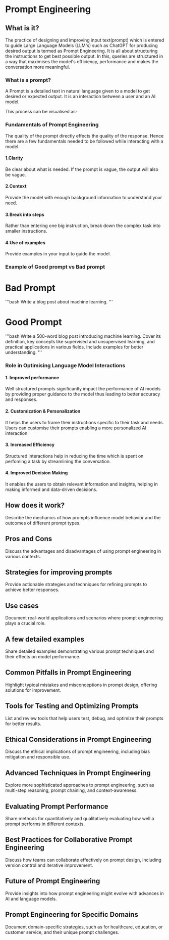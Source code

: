 # Prompt Engineering

## What is it?
<!--Explain the fundamentals of prompt engineering and its significance in optimizing language model interactions.-->
The practice of designing and improving input text(prompt) which is entered to guide Large Language Models (LLM's) such as ChatGPT for producing desired output is termed as Prompt Engineering. It is all about structuring the instructions to get best possible output. In this, queries are structured in a way that maximises the model's efficiency, performance and makes the conversation more meaningful.

### What is a prompt?
A Prompt is a detailed text in natural language given to a model to get desired or expected output. It is an interaction between a user and an AI model. 

This process can be visualised as-

<!--![image alt]()-->

### Fundamentals of Prompt Engineering
The quality of the prompt directly effects the quality of the response. Hence there are a few fundamentals needed to be followed while interacting with a model.

#### 1.Clarity
Be clear about what is needed. If the prompt is vague, the output will also be vague.

#### 2.Context
Provide the model with enough background information to understand your need.

#### 3.Break into steps
Rather than entering one big instruction, break down the complex task into smaller instructions.

#### 4.Use of examples
Provide examples in your input to guide the model.

### Example of Good prompt vs Bad prompt

# Bad Prompt
'''bash
Write a blog post about machine learning.
'''

# Good Prompt
'''bash
Write a 500-word blog post introducing machine learning. Cover its definition, key concepts like supervised and unsupervised learning, and practical applications in various fields. Include examples for better understanding.
'''

### Role in Optimising Language Model Interactions
#### 1. Improved performance
Well structured prompts significantly impact the performance of AI models by providing proper guidance to the model thus leading to better accuracy and responses.

#### 2. Customization & Personalization
It helps the users to frame their instructions specific to their task and needs. Users can customise their prompts enabling a more personalized AI interaction.

#### 3. Increased Efficiency
Structured interactions help in reducing the time which is spent on perfoming a task by streamlining the conversation.

#### 4. Improved Decision Making
It enables the users to obtain relevant information and insights, helping in making informed and data-driven decisions.

## How does it work?
Describe the mechanics of how prompts influence model behavior and the outcomes of different prompt types.

## Pros and Cons
Discuss the advantages and disadvantages of using prompt engineering in various contexts.

## Strategies for improving prompts
Provide actionable strategies and techniques for refining prompts to achieve better responses.

## Use cases
Document real-world applications and scenarios where prompt engineering plays a crucial role.

## A few detailed examples
Share detailed examples demonstrating various prompt techniques and their effects on model performance.

## Common Pitfalls in Prompt Engineering  
Highlight typical mistakes and misconceptions in prompt design, offering solutions for improvement.

## Tools for Testing and Optimizing Prompts  
List and review tools that help users test, debug, and optimize their prompts for better results.

## Ethical Considerations in Prompt Engineering  
Discuss the ethical implications of prompt engineering, including bias mitigation and responsible use.

## Advanced Techniques in Prompt Engineering  
Explore more sophisticated approaches to prompt engineering, such as multi-step reasoning, prompt chaining, and context-awareness.

## Evaluating Prompt Performance  
Share methods for quantitatively and qualitatively evaluating how well a prompt performs in different contexts.

## Best Practices for Collaborative Prompt Engineering  
Discuss how teams can collaborate effectively on prompt design, including version control and iterative improvement.

## Future of Prompt Engineering  
Provide insights into how prompt engineering might evolve with advances in AI and language models.

## Prompt Engineering for Specific Domains  
Document domain-specific strategies, such as for healthcare, education, or customer service, and their unique prompt challenges.
